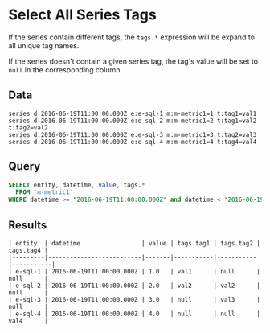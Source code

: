 # Select All Series Tags

If the series contain different tags, the `tags.*` expression will be expand to all unique tag names.

If the series doesn't contain a given series tag, the tag's value will be set to `null` in the corresponding column.

## Data

```ls
series d:2016-06-19T11:00:00.000Z e:e-sql-1 m:m-metric1=1 t:tag1=val1
series d:2016-06-19T11:00:00.000Z e:e-sql-2 m:m-metric1=2 t:tag1=val2 t:tag2=val2
series d:2016-06-19T11:00:00.000Z e:e-sql-3 m:m-metric1=3 t:tag2=val3
series d:2016-06-19T11:00:00.000Z e:e-sql-4 m:m-metric1=4 t:tag4=val4
```

## Query

```sql
SELECT entity, datetime, value, tags.*
  FROM 'm-metric1'
WHERE datetime >= "2016-06-19T11:00:00.000Z" and datetime < "2016-06-19T12:00:00.000Z"
```

## Results

```ls
| entity  | datetime                 | value | tags.tag1 | tags.tag2 | tags.tag4 | 
|---------|--------------------------|-------|-----------|-----------|-----------| 
| e-sql-1 | 2016-06-19T11:00:00.000Z | 1.0   | val1      | null      | null      | 
| e-sql-2 | 2016-06-19T11:00:00.000Z | 2.0   | val2      | val2      | null      | 
| e-sql-3 | 2016-06-19T11:00:00.000Z | 3.0   | null      | val3      | null      | 
| e-sql-4 | 2016-06-19T11:00:00.000Z | 4.0   | null      | null      | val4      | 
```
